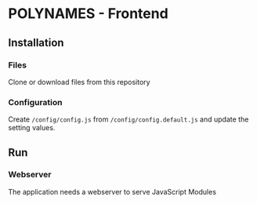 # POLYNAMES - Frontend

## Installation

### Files

Clone or download files from this repository

### Configuration

Create ```/config/config.js``` from ```/config/config.default.js``` and update the setting values.

## Run

### Webserver

The application needs a webserver to serve JavaScript Modules

